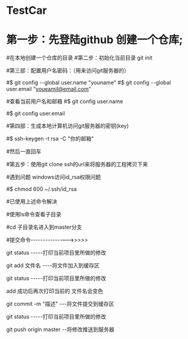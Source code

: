 # TestCar
# 第一步：先登陆github 创建一个仓库;
#在本地创建一个仓库的目录
#第二步：初始化当前目录 git init

#第三部：配置用户名密码：（用来访问git服务器的）

#$ git config --global user.name "youname"
#$ git config --global user.email "youeamil@email.com"

#查看当前用户名和邮箱
#$ git config user.name

#$ git config user.email


#第四部：生成本地计算机访问git服务器的密钥(key)

#$ ssh-keygen -t rsa -C "你的邮箱"

#然后一直回车

#第五步：使用git clone ssh的url来将服务器的工程拷贝下来

#遇到问题  windows访问id_rsa权限问题

#$ chmod 600 ~/.ssh/id_rsa 

#已使用上述命令解决

#使用ls命令查看子目录

#cd 子目录名进入到master分支

#提交命令--------------->>>>>



git status  -----打印当前项目里所做的修改


git add 文件名 ----将文件加入到缓存区

git status  -----打印当前项目里所做的修改

add 成功后再次打印当前的 文件名会变色

git commit -m "描述"  ---将文件提交到缓存区

git status  -----打印当前项目里所做的修改


git push origin master --将修改推送到服务器
